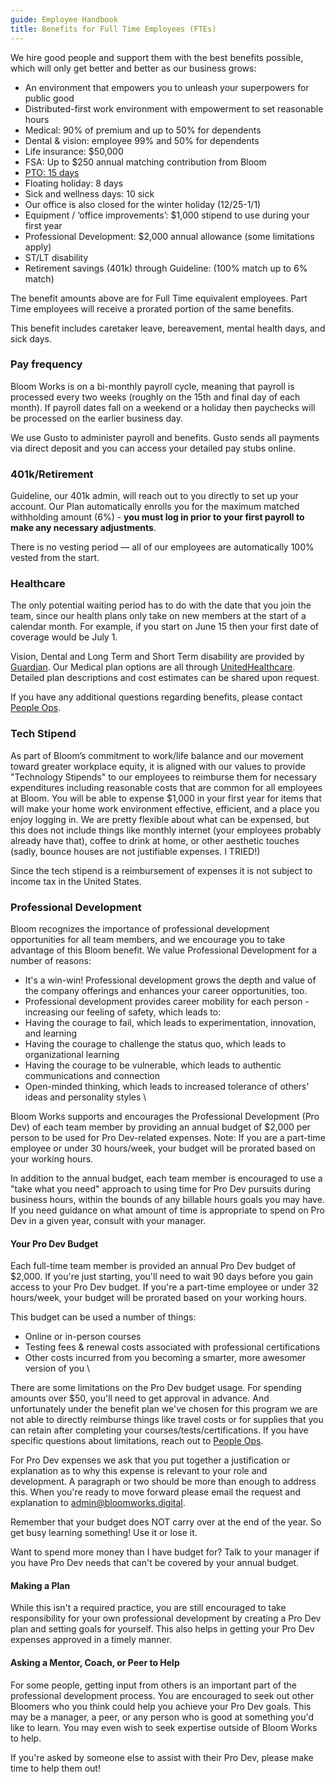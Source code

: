 ```yaml
---
guide: Employee Handbook
title: Benefits for Full Time Employees (FTEs)
---
```


We hire good people and support them with the best benefits possible, which will only get better and better as our business grows:

* An environment that empowers you to unleash your superpowers for public good
* Distributed-first work environment with empowerment to set reasonable hours
* Medical: 90% of premium and up to 50% for dependents
* Dental & vision: employee 99% and 50% for dependents
* Life insurance: $50,000 
* FSA: Up to $250 annual matching contribution from Bloom 
* [PTO: 15 days ](#TK)
* Floating holiday: 8 days
* Sick and wellness days: 10 sick
* Our office is also closed for the winter holiday (12/25-1/1)
* Equipment / ‘office improvements’: $1,000 stipend to use during your first year
* Professional Development: $2,000 annual allowance (some limitations apply)
* ST/LT disability
* Retirement savings (401k) through Guideline: (100% match up to 6% match)

The benefit amounts above are for Full Time equivalent employees. Part Time employees will receive a prorated portion of the same benefits.

This benefit includes caretaker leave, bereavement, mental health days, and sick days.

### Pay frequency

Bloom Works is on a bi-monthly payroll cycle, meaning that payroll is processed every two weeks (roughly on the 15th and final day of each month). If payroll dates fall on a weekend or a holiday then paychecks will be processed on the earlier business day. 

We use Gusto to administer payroll and benefits. Gusto sends all payments via direct deposit and  you can access your detailed pay stubs online. 

### 401k/Retirement

Guideline, our 401k admin, will reach out to you directly to set up your account. Our Plan automatically enrolls you for the maximum matched withholding amount (6%) - **you must log in prior to your first payroll to make any necessary adjustments**.

There is no vesting period — all of our employees are automatically 100% vested from the start. 

### Healthcare

The only potential waiting period has to do with the date that you join the team, since our health plans only take on new members at the start of a calendar month. For example, if you start on June 15 then your first date of coverage would be July 1.

Vision, Dental and Long Term and Short Term disability are provided by [Guardian](https://www.guardiandirect.com/). Our Medical plan options are all through [UnitedHealthcare](https://www.uhc.com/). Detailed plan descriptions and cost estimates can be shared upon request. 

If you have any additional questions regarding benefits, please contact [People Ops](mailto:blossom@bloomworks.digital).

<h3 id="tech-stipend">Tech Stipend</h3>

As part of Bloom’s commitment to work/life balance and our movement toward greater workplace equity, it is aligned with our values to provide "Technology Stipends" to our employees to reimburse them for necessary expenditures including reasonable costs that are common for all employees at Bloom. You will be able to expense $1,000 in your first year for items that will make your home work environment effective, efficient, and a place you enjoy logging in. We are pretty flexible about what can be expensed, but this does not include things like monthly internet (your employees probably already have that), coffee to drink at home, or other aesthetic touches (sadly, bounce houses are not justifiable expenses. I TRIED!)

Since the tech stipend is a reimbursement of expenses it is not subject to income tax in the United States. 

### Professional Development

Bloom recognizes the importance of professional development opportunities for all team members, and we encourage you to take advantage of this Bloom benefit. We value Professional Development for a number of reasons:

* It's a win-win! Professional development grows the depth and value of the company offerings and enhances your career opportunities, too.
* Professional development provides career mobility for each person - increasing our feeling of safety, which leads to:
* Having the courage to fail, which leads to experimentation, innovation, and learning
* Having the courage to challenge the status quo, which leads to organizational learning
* Having the courage to be vulnerable, which leads to authentic communications and connection
* Open-minded thinking, which leads to increased tolerance of others' ideas and personality styles \


Bloom Works supports and encourages the Professional Development (Pro Dev) of each team member by providing an annual budget of $2,000 per person to be used for Pro Dev-related expenses. Note: If you are a part-time employee or under 30 hours/week, your budget will be prorated based on your working hours.

In addition to the annual budget, each team member is encouraged to use a "take what you need" approach to using time for Pro Dev pursuits during business hours, within the bounds of any billable hours goals you may have. If you need guidance on what amount of time is appropriate to spend on Pro Dev in a given year, consult with your manager.


#### Your Pro Dev Budget

Each full-time team member is provided an annual Pro Dev budget of $2,000. If you're just starting, you'll need to wait 90 days before you gain access to your Pro Dev budget. If you're a part-time employee or under 32 hours/week, your budget will be prorated based on your working hours.

This budget can be used a number of things:



* Online or in-person courses
* Testing fees & renewal costs associated with professional certifications
* Other costs incurred from you becoming a smarter, more awesomer version of you \

There are some limitations on the Pro Dev budget usage. For spending amounts over $50, you'll need to get approval in advance. And unfortunately under the benefit plan we've chosen for this program we are not able to directly reimburse things like travel costs or for supplies that you can retain after completing your courses/tests/certifications. If you have specific questions about limitations, reach out to [People Ops](mailto:blossom@bloomworks.digital).

For Pro Dev expenses we ask that you put together a justification or explanation as to why this expense is relevant to your role and development. A paragraph or two should be more than enough to address this. When you're ready to move forward please email the request and explanation to admin@bloomworks.digital.

Remember that your budget does NOT carry over at the end of the year. So get busy learning something! Use it or lose it.

Want to spend more money than I have budget for? Talk to your manager if you have Pro Dev needs that can't be covered by your annual budget.

#### Making a Plan

While this isn't a required practice, you are still encouraged to take responsibility for your own professional development by creating a Pro Dev plan and setting goals for yourself. This also helps in getting your Pro Dev expenses approved in a timely manner.

#### Asking a Mentor, Coach, or Peer to Help

For some people, getting input from others is an important part of the professional development process. You are encouraged to seek out other Bloomers who you think could help you achieve your Pro Dev goals. This may be a manager, a peer, or any person who is good at something you'd like to learn. You may even wish to seek expertise outside of Bloom Works to help.

If you're asked by someone else to assist with their Pro Dev, please make time to help them out!